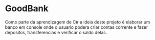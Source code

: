 # GoodBank
Como parte da aprendizagem de C# a ideia deste projeto é elaborar um banco em console onde o usuario podera criar contas corrente e fazer depositos, transferencias e verificar o saldo delas.
